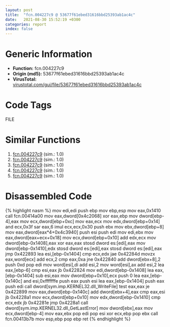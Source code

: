 ```yaml
---
layout: post
title:  "fcn.004227c9 @ 53677f61ebed31616bbd25393ab1ac4c"
date:   2021-08-30 15:52:19 +0300
categories: report
index: false
---
```


# Generic Information
- **Function:** fcn.004227c9
- **Origin (md5):** 53677f61ebed31616bbd25393ab1ac4c
- **VirusTotal:** [virustotal.com/gui/file/53677f61ebed31616bbd25393ab1ac4c][virustotal_ref]

# Code Tags
<span class="tag" id="FILE">FILE</span>


# Similar Functions

1. [fcn.004227c9][similar_1_ref] (sim.: 1.0)
2. [fcn.004227c9][similar_2_ref] (sim.: 1.0)
3. [fcn.004227c9][similar_3_ref] (sim.: 1.0)
4. [fcn.004227c9][similar_4_ref] (sim.: 1.0)
5. [fcn.004227c9][similar_5_ref] (sim.: 1.0)


# Disassembled Code

{% highlight nasm %}
mov edi,edi
push ebp
mov ebp,esp
mov eax,0x1410
call fcn.00414a00
mov eax,dword[0x4c2068]
xor eax,ebp
mov dword[ebp-4],eax
mov ecx,dword[ebp+0xc]
mov eax,ecx
mov edx,dword[ebp+0x14]
and ecx,0x3f
sar eax,6
imul ecx,ecx,0x30
push ebx
mov ebx,dword[ebp+8]
mov eax,dword[eax*4+0x4c3940]
push esi
push edi
mov edi,ebx
mov eax,dword[eax+ecx+0x18]
mov ecx,dword[ebp+0x10]
add edx,ecx
mov dword[ebp-0x1408],eax
xor eax,eax
stosd dword es:[edi],eax
mov dword[ebp-0x1410],edx
stosd dword es:[edi],eax
stosd dword es:[edi],eax
jmp 0x422893
lea esi,[ebp-0x1404]
cmp ecx,edx
jae 0x42284d
movzx eax,word[ecx]
add ecx,2
cmp eax,0xa
jne 0x422840
add dword[ebx+8],2
push 0xd
pop edi
mov word[esi],di
add esi,2
mov word[esi],ax
add esi,2
lea eax,[ebp-6]
cmp esi,eax
jb 0x422824
mov edi,dword[ebp-0x1408]
lea eax,[ebp-0x1404]
sub esi,eax
mov dword[ebp+0x10],ecx
push 0
lea eax,[ebp-0x140c]
and esi,0xfffffffe
push eax
push esi
lea eax,[ebp-0x1404]
push eax
push edi
call dword[sym.imp.KERNEL32.dll_WriteFile]
test eax,eax
je 0x422899
mov eax,dword[ebp-0x140c]
add dword[ebx+4],eax
cmp eax,esi
jb 0x4228a1
mov ecx,dword[ebp+0x10]
mov edx,dword[ebp-0x1410]
cmp ecx,edx
jb 0x42281e
jmp 0x4228a1
call dword[sym.imp.KERNEL32.dll_GetLastError]
mov dword[ebx],eax
mov ecx,dword[ebp-4]
mov eax,ebx
pop edi
pop esi
xor ecx,ebp
pop ebx
call fcn.00413b7b
mov esp,ebp
pop ebp
ret 
{% endhighlight %}


[similar_1_ref]: /report/fcn.004227c9@aa660673845d7ccdb61b2181798e0afe
[similar_2_ref]: /report/fcn.004227c9@6b4acb306590aa2df1431ebe14e05649
[similar_3_ref]: /report/fcn.004227c9@de1132113c1d9c77b079a3c0743bdd0c
[similar_4_ref]: /report/fcn.004227c9@b41633237f937bbe6f9bcfbdce811f10
[similar_5_ref]: /report/fcn.004227c9@6a98c558febb15c96e5c5a6a3f824bf6
[virustotal_ref]: https://www.virustotal.com/gui/file/53677f61ebed31616bbd25393ab1ac4c